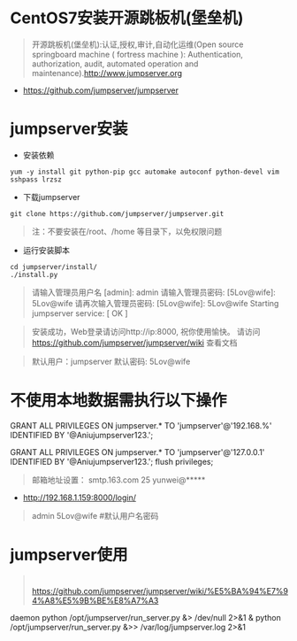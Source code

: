 # CentOS7安装开源跳板机(堡垒机)

> 开源跳板机(堡垒机):认证,授权,审计,自动化运维(Open source springboard machine ( fortress machine ): Authentication, authorization, audit, automated operation and maintenance).http://www.jumpserver.org

- https://github.com/jumpserver/jumpserver

# jumpserver安装

- 安装依赖
```
yum -y install git python-pip gcc automake autoconf python-devel vim sshpass lrzsz
```
- 下载jumpserver

```
git clone https://github.com/jumpserver/jumpserver.git
```
> 注：不要安装在/root、/home 等目录下，以免权限问题

- 运行安装脚本

```
cd jumpserver/install/
./install.py
```

> 请输入管理员用户名 [admin]: admin
> 请输入管理员密码: [5Lov@wife]: 5Lov@wife
> 请再次输入管理员密码: [5Lov@wife]: 5Lov@wife
> Starting jumpserver service:                               [  OK  ]

> 安装成功，Web登录请访问http://ip:8000, 祝你使用愉快。
> 请访问 https://github.com/jumpserver/jumpserver/wiki 查看文档


> 默认用户：jumpserver 默认密码: 5Lov@wife

# 不使用本地数据需执行以下操作

GRANT ALL PRIVILEGES ON jumpserver.* TO 'jumpserver'@'192.168.%' IDENTIFIED BY '@Aniujumpserver123.';

GRANT ALL PRIVILEGES ON jumpserver.* TO 'jumpserver'@'127.0.0.1' IDENTIFIED BY '@Aniujumpserver123.';
flush privileges;

> 邮箱地址设置：
> smtp.163.com
> 25
> yunwei@*****
>

- http://192.168.1.159:8000/login/

> admin 5Lov@wife  #默认用户名密码

# jumpserver使用

>　https://github.com/jumpserver/jumpserver/wiki/%E5%BA%94%E7%94%A8%E5%9B%BE%E8%A7%A3

daemon python /opt/jumpserver/run_server.py &> /dev/null 2>&1 &
python /opt/jumpserver/run_server.py &>> /var/log/jumpserver.log 2>&1
